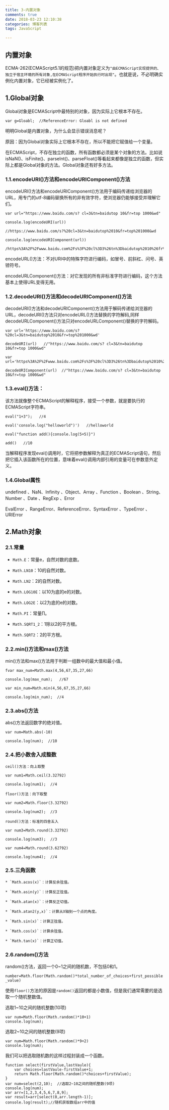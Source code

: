 ```yaml
---
title: 3-内置对象
comments: true
date: 2018-03-23 12:10:38
categories: 博客列表
tags: JavaScript

---
```


## 内置对象

ECMA-262(ECMAScript5.1的规范)把内置对象定义为`"由ECMAScript实现提供的、独立于宿主环境的所有对象,在ECMAScript程序开始执行时出现"`。也就是说，不必明确实例化内置对象，它已经被实例化了。

## 1.Global对象

Global对象是ECMAScript中最特别的对象，因为实际上它根本不存在。

`var g=Gloabl;  //ReferenceError: Gloabl is not defined`

明明Global是内置对象，为什么会显示错误消息呢？

原因：因为Global对象实际上它根本不存在，所以不能把它赋值给一个变量。

在ECMAScript，不存在独立的函数，所有函数都必须是某个对象的方法。比如说isNaN()、isFinite()、parseInt()、parseFloat()等看起来都像是独立的函数，但实际上都是Global对象的方法。Global对象还有好多方法。

### 1.1.encodeURI()方法和encodeURIComponent()方法

encodeURI()方法和encodeURIComponent()方法用于编码传递给浏览器的URL，用专门的utf-8编码替换所有的非有效字符，使浏览器仍能够接受并理解它们。

```
var url="https://www.baidu.com/s? cl=3&tn=baidutop 10&fr=top 1000&wd"

console.log(encodeURI(url))

//https://www.baidu.com/s?%20cl=3&tn=baidutop%2010&fr=top%201000&wd

console.log(encodeURIComponent(url))

/https%3A%2F%2Fwww.baidu.com%2Fs%3F%20cl%3D3%26tn%3Dbaidutop%2010%26fr%3Dtop%201000%26wd

```

encodeURL()方法：不对URI中的特殊字符进行编码，如冒号、前斜杠、问号、英镑符号。

encodeURLComponent()方法：对它发现的所有非标准字符进行编码，这个方法基本上使得URL变得无用。

### 1.2.decodeURI()方法和decodeURIComponent()方法

decodeURI()方法和decodeURIComponent()方法用于解码传递给浏览器的URL，decodeURI()方法只对encodeURL()方法替换的字符解码,同样decodeURLComponent()方法只对encodeURLComponent()替换的字符解码。

```
var url='https://www.baidu.com/s?%20cl=3&tn=baidutop%2010&fr=top%201000&wd'

decodeURI(url)   //"https://www.baidu.com/s? cl=3&tn=baidutop 10&fr=top 1000&wd"

var url='https%3A%2F%2Fwww.baidu.com%2Fs%3F%20cl%3D3%26tn%3Dbaidutop%2010%26fr%3Dtop%201000%26wd'

decodeURIComponent(url)  //"https://www.baidu.com/s? cl=3&tn=baidutop 10&fr=top 1000&wd"
```

### 1.3.eval()方法：

该方法就像整个ECMAScript的解释程序，接受一个参数，就是要执行的ECMAScript字符串。

```
eval("1+3");   //4

eval('console.log("helloworld")')   //helloworld

eval("function add(){console.log(5+5)}")

add()   //10
```
当解释程序发现eval()调用时，它将把参数解释为真正的ECMAScript语句，然后把它插入该函数所在的位置，意味着eval()调用内部引用的变量可在参数意外定义。

### 1.4.Global属性

undefined 、NaN、Infinity 、Object、Array 、Function  、Boolean 、String、Number 、Date 、RegExp  、Error

EvalError 、RangeError、ReferenceError、SyntaxError   、TypeError 、URIError

## 2.Math对象

### 2.1.常量

* `Math.E`：常量e，自然对数的底数。

* `Math.LN10`：10的自然对数。

* `Math.LN2`：2的自然对数。

* `Math.LOG10E`：以10为底的e的对数。

* `Math.LOG2E`：以2为底的e的对数。

* `Math.PI`：常量∏。

* `Math.SQRT1_2`：1除以2的平方根。

* `Math.SQRT2`：2的平方根。

### 2.2.min()方法和max()方法

min()方法和max()方法用于判断一组数中的最大值和最小值。

```
fvar max_num=Math.max(4,56,67,35,27,66)

console.log(max_num);   //67

var min_num=Math.min(4,56,67,35,27,66)

console.log(min_num);  //4
```

### 2.3.abs()方法

abs()方法返回数字的绝对值。

```
var num=Math.abs(-10)

console.log(num);  //10
```
### 2.4.把小数舍入成整数

```
ceil()方法：向上取整

var num1=Math.ceil(3.32792)

console.log(num1);  //4

floor()方法：向下取整

var num2=Math.floor(3.32792)

console.log(num2);  //3

round()方法：标准的四舍五入

var num3=Math.round(3.32792)

console.log(num3);  //3

var num4=Math.round(3.62792)

console.log(num4);  //4
```
### 2.5.三角函数

```
* `Math.acos(x)`：计算反余弦值。

* `Math.asin(y)`：计算反正弦值。

* `Math.atan(x)`：计算反正切值。

* `Math.atan2(y,x)`：计算从X轴到一个点的角度。

* `Math.sin(x)`：计算正弦值。

* `Math.cos(x)`：计算余弦值。

* `Math.tan(x)`：计算正切值。
```
### 2.6.random()方法

random()方法，返回一个0~1之间的随机数，不包括0和1。

`number=Math.floor(Math.random()*total_number_of_choices+first_possible_value)`

使用`floor()`方法的原因是`random()`返回的都是小数值，但是我们通常需要的是选取一个随机整数值。

选取1~10之间的随机整数(10项)

```
var num=Math.floor(Math.random()*10+1)
console.log(num);
```

选取2~10之间的随机整数(9项)

```
var num=Math.floor(Math.random()*9+2)
console.log(num);

```

我们可以把选取随机数的这样过程封装成一个函数。

```
function select(firstValue,lastVaule){
	var choices=lastVaule-firstValue+1;
	return Math.floor(Math.random()*choices+firstValue);
}
var num=select(2,10);  //选取2~10之间的随机整数(9项)
console.log(num);
var arr=[1,2,3,4,5,6,7,8,9];
var result=arr[select(0,arr.length-1)];
console.log(result);//随机获取数组arr中的值

```

